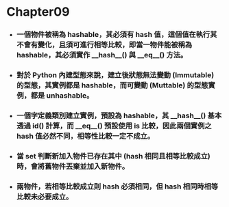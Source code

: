 Chapter09
=====
* ### 一個物件被稱為 hashable，其必須有 hash 值，這個值在執行其不會有變化，且須可進行相等比較，即當一物件能被稱為 hashable，其必須實作 \_\_hash\_\_() 與 \_\_eq\_\_() 方法。
* ### 對於 Python 內建型態來說，建立後狀態無法變動 (Immutable) 的型態，其實例都是 hashable，而可變動 (Muttable) 的型態實例，都是 unhashable。
* ### 一個字定義類別建立實例，預設為 hashable，其 \_\_hash\_\_() 基本透過 id() 計算，而 \_\_eq\_\_() 預設使用 is 比較，因此兩個實例之 hash 值必然不同，相等性比較一定不成立。
* ### 當 set 判斷新加入物件已存在其中 (hash 相同且相等比較成立) 時，會將舊物件丟棄並加入新物件。
* ### 兩物件，若相等比較成立則 hash 必須相同，但 hash 相同時相等比較未必要成立。
